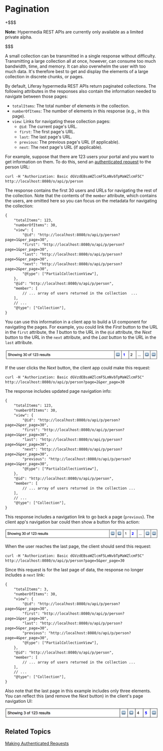 # Pagination [](id=pagination)

+$$$

**Note:** Hypermedia REST APIs are currently only available as a limited private 
alpha. 

$$$

A small collection can be transmitted in a single response without difficulty. 
Transmitting a large collection all at once, however, can consume too much 
bandwidth, time, and memory. It can also overwhelm the user with too much data. 
It's therefore best to get and display the elements of a large collection in 
discrete chunks, or pages. 

By default, Liferay hypermedia REST APIs return paginated collections. The 
following attributes in the responses also contain the information needed to 
navigate between those pages: 

-   `totalItems`: The total number of elements in the collection.
-   `numberOfItems`: The number of elements in this response (e.g., in this 
    page). 
-   `view`: Links for navigating these collection pages: 
    -   `@id`: The current page's URL. 
    -   `first`: The first page's URL. 
    -   `last`: The last page's URL. 
    -   `previous`: The previous page's URL (if applicable). 
    -   `next`: The next page's URL (if applicable). 

For example, suppose that there are 123 users your portal and you want to get 
information on them. To do this, send an 
[authenticated request](/develop/tutorials/-/knowledge_base/7-1/making-authenticated-requests) 
to the person URL: 

    curl -H "Authorization: Basic dGVzdEBsaWZlcmF5LmNvbTpMaWZlcmF5C" http://localhost:8080/o/api/p/person

The response contains the first 30 users and URLs for navigating the rest of the 
collection. Note that the contents of the `member` attribute, which contains the 
users, are omitted here so you can focus on the metadata for navigating the 
collection: 

    {
        "totalItems": 123,
        "numberOfItems": 30,
        "view": {
            "@id": "http://localhost:8080/o/api/p/person?page=1&per_page=30",
            "first": "http://localhost:8080/o/api/p/person?page=1&per_page=30",
            "last": "http://localhost:8080/o/api/p/person?page=5&per_page=30",
            "next": "http://localhost:8080/o/api/p/person?page=2&per_page=30",
            "@type": ["PartialCollectionView"],
        },
        "@id": "http://localhost:8080/o/api/p/person",
        "member": [
            // ... array of users returned in the collection  ...
        ],
        // ... 
        "@type": ["Collection"],
    }

You can use this information in a client app to build a UI component for
navigating the pages. For example, you could link the *First* button to the URL
in the `first` attribute, the *1* button to the URL in the `@id` attribute, the
*Next* button to the URL in the `next` attribute, and the *Last* button to the
URL in the `last` attribute. 

![Figure 1: This simple UI lets users navigate the pages of data that the server returns.](../../../../images-dxp/apio-pagination-01.png)

If the user clicks the *Next* button, the client app could make this request: 

    curl -H "Authorization: Basic dGVzdEBsaWZlcmF5LmNvbTpMaWZlcmF5C" http://localhost:8080/o/api/p/person?page=2&per_page=30

The response includes updated page navigation info: 

    {
        "totalItems": 123,
        "numberOfItems": 30,
        "view": {
            "@id": "http://localhost:8080/o/api/p/person?page=2&per_page=30",
            "first": "http://localhost:8080/o/api/p/person?page=1&per_page=30",
            "last": "http://localhost:8080/o/api/p/person?page=5&per_page=30",
            "next": "http://localhost:8080/o/api/p/person?page=2&per_page=30",
            "previous": "http://localhost:8080/o/api/p/person?page=1&per_page=30",
            "@type": ["PartialCollectionView"],
        },
        "@id": "http://localhost:8080/o/api/p/person",
        "member": [
            // ... array of users returned in the collection ...
        ],
        // ...
        "@type": ["Collection"],
    }

This response includes a navigation link to go back a page (`previous`). The 
client app's navigation bar could then show a button for this action: 

![Figure 2: You can update the pagination UI as the user traverses the pages.](../../../../images-dxp/apio-pagination-02.png)

When the user reaches the last page, the client should send this request: 

    curl -H "Authorization: Basic dGVzdEBsaWZlcmF5LmNvbTpMaWZlcmF5C" http://localhost:8080/o/api/p/person?page=5&per_page=30

Since this request is for the last page of data, the response no longer includes 
a `next` link: 

    {
        "totalItems": 3,
        "numberOfItems": 30,
        "view": {
            "@id": "http://localhost:8080/o/api/p/person?page=5&per_page=30",
            "first": "http://localhost:8080/o/api/p/person?page=1&per_page=30",
            "last": "http://localhost:8080/o/api/p/person?page=5&per_page=30",
            "previous": "http://localhost:8080/o/api/p/person?page=4&per_page=30",
            "@type": ["PartialCollectionView"],
        },
        "@id": "http://localhost:8080/o/api/p/person",
        "member": [
            // ... array of users returned in the collection ...
        ],
        // ...
        "@type": ["Collection"],
    }

Also note that the last page in this example includes only three elements. You
can reflect this (and remove the *Next* button) in the client's page navigation
UI: 

![Figure 3: The last page lists the number of items it displays, and no longer includes a *Next* button.](../../../../images-dxp/apio-pagination-03.png)

## Related Topics [](id=related-topics)

[Making Authenticated Requests](/develop/tutorials/-/knowledge_base/7-1/making-authenticated-requests)
